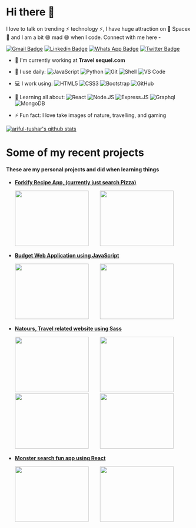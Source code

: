 # Hi there 👋

I love to talk on trending ⚡ technology ⚡, I have huge attraction on 🔭 Spacex 🔭 and I am a bit 😄 mad 😄 when I code. Connect with me here -

[![Gmail Badge](https://img.shields.io/badge/gmail-%23D14836.svg?&style=for-the-badge&logo=gmail&logoColor=white)](arifultusharr@gmail.com)
[![Linkedin Badge](https://img.shields.io/badge/linkedin-%230077B5.svg?&style=for-the-badge&logo=linkedin&logoColor=white)](https://www.linkedin.com/in/ariful-islam-753507125/)
[![Whats App Badge](https://img.shields.io/badge/WHATSAPP-%2325D366.svg?&style=for-the-badge&logo=whatsapp&logoColor=white)](+8801872320494)
[![Twitter Badge](https://img.shields.io/badge/twitter-%231DA1F2.svg?&style=for-the-badge&logo=twitter&logoColor=white)](https://twitter.com/Tezas07)

- 🏢 I'm currently working at **Travel sequel.com**
- 🚀 I use daily:
  ![JavaScript](https://img.shields.io/badge/-JavaScript-black?style=plastic&logo=javascript)
  ![Python](https://img.shields.io/badge/-Python-8fcfd1?style=plastic&logo=Python)
  ![Git](https://img.shields.io/badge/-Git-black?style=plastic&logo=git)
  ![Shell](https://img.shields.io/badge/-Shell-blasck?style=plastic&logo=Shell)
  ![VS Code](https://img.shields.io/badge/-VS%20Code-007ACC?style=plastic&logo=visual-studio-code)
- 💻 I work using:
  ![HTML5](https://img.shields.io/badge/html5%20-%23E34F26.svg?&style=for-the-badge&logo=html5&logoColor=white)
  ![CSS3](https://img.shields.io/badge/css3%20-%231572B6.svg?&style=for-the-badge&logo=css3&logoColor=white)
  ![Bootstrap](https://img.shields.io/badge/-Bootstrap-563D7C?style=plastic&logo=bootstrap)
  ![GitHub](https://img.shields.io/badge/-GitHub-181717?style=plastic&logo=github)

- 🌱 Learning all about:
  ![React](https://img.shields.io/badge/-React-3b2e5a?style=plastic&logo=react)
  ![Node.JS](https://img.shields.io/badge/-Node.JS-black?style=plastic&logo=Node.js)
  ![Express.JS](https://img.shields.io/badge/-Express.JS-c7b198?style=plastic&logo=Express.JS) ![Graphql](https://img.shields.io/badge/-Graphql-E10098?style=plastic&logo=Graphql)
  ![MongoDB](https://img.shields.io/badge/-MongoDB-black?style=plastic&logo=mongodb)
- ⚡️ Fun fact: I love take images of nature, travelling, and gaming

[![ariful-tushar's github stats](https://github-readme-stats.vercel.app/api?username=ariful-tushar&theme=dark&show_icons=true)](https://github.com/moshfiqrony)

# Some of my recent projects

#### These are my personal projects and did when learning things

<ul>
    <!-- <li
        <a href="https://happy-nightingale-1011ca.netlify.app/"><b>Forkify Recipe App, (currently just search Pizza)</b></a>
        <p>
            <img src = "https://user-images.githubusercontent.com/65133184/92372097-45c3e380-f11e-11ea-979b-908fed369844.png" style="display:block; margin-left: auto; margin-right: auto;" title="caption" / height = "250" width = "300">&nbsp;&nbsp;&nbsp;&nbsp;&nbsp;&nbsp;&nbsp;&nbsp;<img src = "https://user-images.githubusercontent.com/65133184/92372095-452b4d00-f11e-11ea-85a1-9e8edcbf1fae.png" height = "250" width = "300">
        </p>
        <div>
        <p >&nbsp;&nbsp;&nbsp;&nbsp;&nbsp;&nbsp;&nbsp;&nbsp;&nbsp;&nbsp;&nbsp;&nbsp;&nbsp;&nbsp;&nbsp;&nbsp;&nbsp;&nbsp;&nbsp;&nbsp;&nbsp;&nbsp;&nbsp;&nbsp;&nbsp;&nbsp;&nbsp;<strong>ScreenShot<strong></p>
        </div>
    </li> -->
    <li>
        <a href="https://happy-nightingale-1011ca.netlify.app/"><b>Forkify Recipe App, (currently just search Pizza)</b></a>
        <p>
            <img src = "https://user-images.githubusercontent.com/65133184/92372097-45c3e380-f11e-11ea-979b-908fed369844.png" height = "150" width = "200">&nbsp;&nbsp;&nbsp;&nbsp;&nbsp;&nbsp;&nbsp;&nbsp;<img src = "https://user-images.githubusercontent.com/65133184/92372095-452b4d00-f11e-11ea-85a1-9e8edcbf1fae.png" height = "150" width = "200">
        </p>
    </li>
    <li>
        <a href="https://ariful-tushar.github.io/ariful-tushar-budget-web-APP/"><b>Budget Web Application using JavaScript</b></a>
        <p>
            <img src = "https://user-images.githubusercontent.com/65133184/92381175-2d5ac580-f12c-11ea-9862-89e9fe36d5c3.png" height = "150" width = "200">&nbsp;&nbsp;&nbsp;&nbsp;&nbsp;&nbsp;&nbsp;&nbsp;<img src = "https://user-images.githubusercontent.com/65133184/92381343-7b6fc900-f12c-11ea-8aa8-ed4d9a9ffab1.png" height = "150" width = "200">
        </p>
    </li>
    <li>
        <a href="https://thirsty-bhaskara-463714.netlify.app/"><b>Natours, Travel related website using Sass</b></a>
        <p>
            <img src = "https://user-images.githubusercontent.com/65133184/92381554-e7eac800-f12c-11ea-9ecc-af9bd0015660.png" height = "150" width = "200">&nbsp;&nbsp;&nbsp;&nbsp;&nbsp;&nbsp;&nbsp;&nbsp;<img src = "https://user-images.githubusercontent.com/65133184/92381589-fb962e80-f12c-11ea-8b12-2940d85cc3fe.png" height = "150" width = "200">&nbsp;&nbsp;&nbsp;&nbsp;&nbsp;&nbsp;&nbsp;&nbsp;<img src = "https://user-images.githubusercontent.com/65133184/92381669-17013980-f12d-11ea-8527-a4c5422448b9.png" height = "150" width = "200">&nbsp;&nbsp;&nbsp;&nbsp;&nbsp;&nbsp;&nbsp;&nbsp;<img src = "https://user-images.githubusercontent.com/65133184/92381728-35673500-f12d-11ea-88d4-734996ee2215.png" height = "150" width = "200">
        </p>
    </li>  
    <li>
        <a href="https://ariful-tushar.github.io/ariful-tushar-react-monster-project/"><b>Monster search fun app using React</b></a>
        <p>
            <img src = "https://user-images.githubusercontent.com/65133184/92381835-621b4c80-f12d-11ea-9cb7-6f603bafffe8.png" height = "150" width = "200">&nbsp;&nbsp;&nbsp;&nbsp;&nbsp;&nbsp;&nbsp;&nbsp;<img src = "https://user-images.githubusercontent.com/65133184/92381899-70696880-f12d-11ea-84e5-93fb20dd7b47.png" height = "150" width = "200">
        </p>
    </li> 
 
 </ul>

